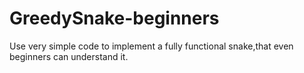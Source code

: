 # GreedySnake-beginners
Use very simple code to implement a fully functional snake,that even beginners can understand it.

